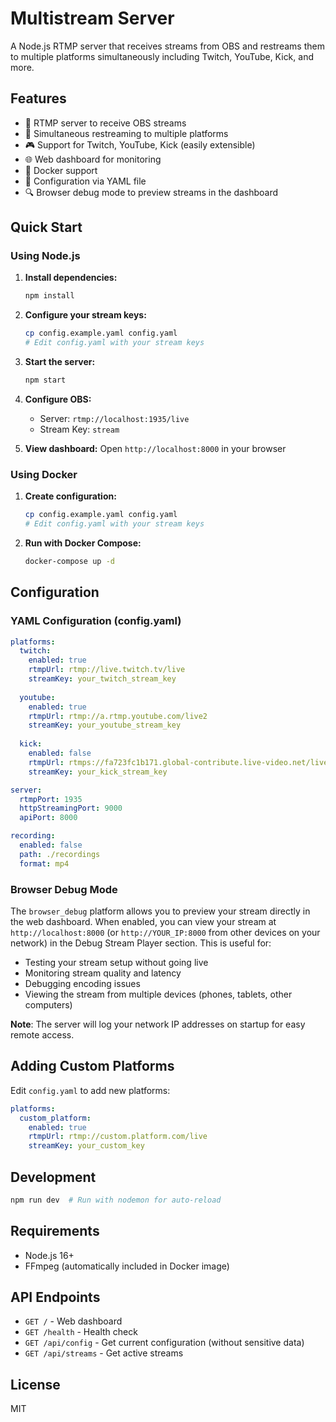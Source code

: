 # Multistream Server

A Node.js RTMP server that receives streams from OBS and restreams them to multiple platforms simultaneously including Twitch, YouTube, Kick, and more.

## Features

- 📡 RTMP server to receive OBS streams
- 🔄 Simultaneous restreaming to multiple platforms
- 🎮 Support for Twitch, YouTube, Kick (easily extensible)
- 🌐 Web dashboard for monitoring
- 🐳 Docker support
- 🔧 Configuration via YAML file
- 🔍 Browser debug mode to preview streams in the dashboard

## Quick Start

### Using Node.js

1. **Install dependencies:**
   ```bash
   npm install
   ```

2. **Configure your stream keys:**
   ```bash
   cp config.example.yaml config.yaml
   # Edit config.yaml with your stream keys
   ```

3. **Start the server:**
   ```bash
   npm start
   ```

4. **Configure OBS:**
   - Server: `rtmp://localhost:1935/live`
   - Stream Key: `stream`

5. **View dashboard:**
   Open `http://localhost:8000` in your browser

### Using Docker

1. **Create configuration:**
   ```bash
   cp config.example.yaml config.yaml
   # Edit config.yaml with your stream keys
   ```

2. **Run with Docker Compose:**
   ```bash
   docker-compose up -d
   ```

## Configuration

### YAML Configuration (config.yaml)

```yaml
platforms:
  twitch:
    enabled: true
    rtmpUrl: rtmp://live.twitch.tv/live
    streamKey: your_twitch_stream_key
    
  youtube:
    enabled: true
    rtmpUrl: rtmp://a.rtmp.youtube.com/live2
    streamKey: your_youtube_stream_key
    
  kick:
    enabled: false
    rtmpUrl: rtmps://fa723fc1b171.global-contribute.live-video.net/live
    streamKey: your_kick_stream_key

server:
  rtmpPort: 1935
  httpStreamingPort: 9000
  apiPort: 8000

recording:
  enabled: false
  path: ./recordings
  format: mp4
```

### Browser Debug Mode

The `browser_debug` platform allows you to preview your stream directly in the web dashboard. When enabled, you can view your stream at `http://localhost:8000` (or `http://YOUR_IP:8000` from other devices on your network) in the Debug Stream Player section. This is useful for:

- Testing your stream setup without going live
- Monitoring stream quality and latency
- Debugging encoding issues
- Viewing the stream from multiple devices (phones, tablets, other computers)

**Note**: The server will log your network IP addresses on startup for easy remote access.

## Adding Custom Platforms

Edit `config.yaml` to add new platforms:

```yaml
platforms:
  custom_platform:
    enabled: true
    rtmpUrl: rtmp://custom.platform.com/live
    streamKey: your_custom_key
```

## Development

```bash
npm run dev  # Run with nodemon for auto-reload
```

## Requirements

- Node.js 16+
- FFmpeg (automatically included in Docker image)

## API Endpoints

- `GET /` - Web dashboard
- `GET /health` - Health check
- `GET /api/config` - Get current configuration (without sensitive data)
- `GET /api/streams` - Get active streams

## License

MIT